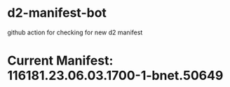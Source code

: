 # d2-manifest-bot
github action for checking for new d2 manifest

# Current Manifest: 116181.23.06.03.1700-1-bnet.50649